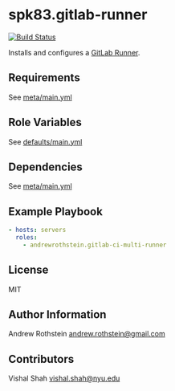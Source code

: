 # spk83.gitlab-runner

[![Build Status](https://travis-ci.org/spk83/ansible-gitlab-runner.svg?branch=master)](https://travis-ci.org/spk83/ansible-gitlab-runner)

Installs and configures a [GitLab Runner](https://gitlab.com/gitlab-org/gitlab-ci-multi-runner).

## Requirements

See [meta/main.yml](meta/main.yml)

## Role Variables

See [defaults/main.yml](defaults/main.yml)

## Dependencies

See [meta/main.yml](meta/main.yml)

## Example Playbook

```yml
- hosts: servers
  roles:
    - andrewrothstein.gitlab-ci-multi-runner
```

## License

MIT

## Author Information

Andrew Rothstein <andrew.rothstein@gmail.com>

## Contributors

Vishal Shah <vishal.shah@nyu.edu>
